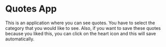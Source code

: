 # Quotes App

This is an application where you can see quotes. You have to select the category that you would like to see. Also, if you want to save these quotes because you liked this, you can click on the heart icon and this will save automatically.
